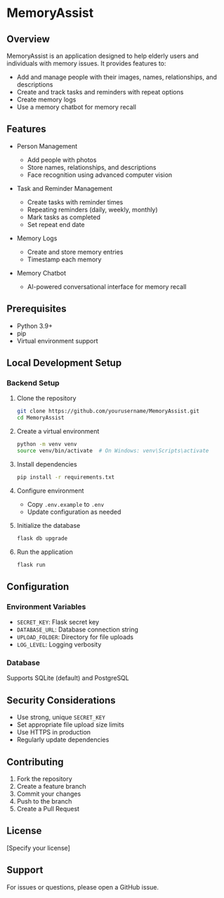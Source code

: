 # MemoryAssist

## Overview
MemoryAssist is an application designed to help elderly users and individuals with memory issues. It provides features to:
- Add and manage people with their images, names, relationships, and descriptions
- Create and track tasks and reminders with repeat options
- Create memory logs
- Use a memory chatbot for memory recall

## Features
- Person Management
  - Add people with photos
  - Store names, relationships, and descriptions
  - Face recognition using advanced computer vision

- Task and Reminder Management
  - Create tasks with reminder times
  - Repeating reminders (daily, weekly, monthly)
  - Mark tasks as completed
  - Set repeat end date

- Memory Logs
  - Create and store memory entries
  - Timestamp each memory

- Memory Chatbot
  - AI-powered conversational interface for memory recall

## Prerequisites
- Python 3.9+
- pip
- Virtual environment support

## Local Development Setup

### Backend Setup
1. Clone the repository
   ```bash
   git clone https://github.com/yourusername/MemoryAssist.git
   cd MemoryAssist
   ```

2. Create a virtual environment
   ```bash
   python -m venv venv
   source venv/bin/activate  # On Windows: venv\Scripts\activate
   ```

3. Install dependencies
   ```bash
   pip install -r requirements.txt
   ```

4. Configure environment
   - Copy `.env.example` to `.env`
   - Update configuration as needed

5. Initialize the database
   ```bash
   flask db upgrade
   ```

6. Run the application
   ```bash
   flask run
   ```

## Configuration

### Environment Variables
- `SECRET_KEY`: Flask secret key
- `DATABASE_URL`: Database connection string
- `UPLOAD_FOLDER`: Directory for file uploads
- `LOG_LEVEL`: Logging verbosity

### Database
Supports SQLite (default) and PostgreSQL

## Security Considerations
- Use strong, unique `SECRET_KEY`
- Set appropriate file upload size limits
- Use HTTPS in production
- Regularly update dependencies

## Contributing
1. Fork the repository
2. Create a feature branch
3. Commit your changes
4. Push to the branch
5. Create a Pull Request

## License
[Specify your license]

## Support
For issues or questions, please open a GitHub issue.
